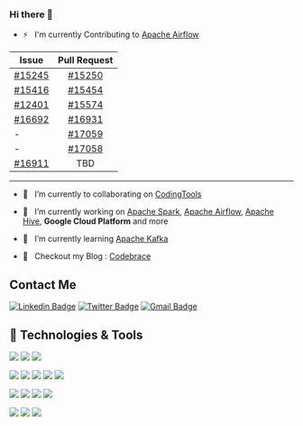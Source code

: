 ### Hi there 👋

- ⚡ &nbsp;&nbsp;I'm currently Contributing to [Apache Airflow](https://github.com/apache/airflow)

| Issue                                                         | Pull Request                                           |
| -------------                                                 |:-------------:                                         |
| [#15245](https://github.com/apache/airflow/issues/15245)      | [#15250](https://github.com/apache/airflow/pull/15250) | 
| [#15416](https://github.com/apache/airflow/issues/15416)      | [#15454](https://github.com/apache/airflow/pull/15454) | 
| [#12401](https://github.com/apache/airflow/issues/12401)      | [#15574](https://github.com/apache/airflow/pull/15574) | 
| [#16692](https://github.com/apache/airflow/issues/16692)      | [#16931](https://github.com/apache/airflow/pull/16931) | 
| -                                                             | [#17059](https://github.com/apache/airflow/pull/17059) | 
| -                                                             | [#17058](https://github.com/apache/airflow/pull/17058) | 
| [#16911](https://github.com/apache/airflow/issues/16911)      | TBD                                                    |

---

- 👯  &nbsp;&nbsp;I’m currently  to collaborating on [CodingTools](https://github.com/codingtools/cdt)
- 🔭  &nbsp;&nbsp;I’m currently working on [Apache Spark](https://github.com/apache/spark), [Apache Airflow](https://github.com/apache/airflow), [Apache Hive](https://github.com/apache/hive), **Google Cloud Platform** and more
- 🌱 &nbsp;&nbsp;I’m currently learning [Apache Kafka](https://github.com/apache/kafka)

- 🤔 &nbsp;&nbsp;Checkout my Blog : [Codebrace](https://medium.com/codebrace)

## Contact Me

[![Linkedin Badge](https://img.shields.io/badge/-ashishpatel0720-blue?style=flat-square&logo=Linkedin&logoColor=white&link=https://www.linkedin.com/in/ashishpatel0720)](https://www.linkedin.com/in/ashishpatel0720) [![Twitter Badge](https://img.shields.io/badge/-ashishpatel0720-blue?style=flat-square&logo=Twitter&logoColor=white&link=https://twitter.com/ashishpatel0720)](https://twitter.com/ashishpatel0720) [![Gmail Badge](https://img.shields.io/badge/-ashishpatel0720@gmail.com-blue?style=flat-square&logo=Gmail&logoColor=white)](mailto:ashishpatel0720@gmail.com) 


## 🔧 Technologies & Tools
![](https://img.shields.io/badge/Code-Java-informational?style=flat&logo=java&logoColor=white&color=6aa6f8)
![](https://img.shields.io/badge/Code-scala-informational?style=flat&logo=scala&logoColor=white&color=6aa6f8)
![](https://img.shields.io/badge/Code-Python-informational?style=flat&logo=python&logoColor=white&color=6aa6f8)

![](https://img.shields.io/badge/Tools-Spark-informational?style=flat&logo=apache-spark&logoColor=white&color=6aa6f8)
![](https://img.shields.io/badge/Tools-MapReduce-informational?style=flat&logo=apache-mapreduce&logoColor=white&color=6aa6f8)
![](https://img.shields.io/badge/Tools-Airflow-informational?style=flat&logo=apache-airflow&logoColor=white&color=6aa6f8)
![](https://img.shields.io/badge/Tools-Docker-informational?style=flat&logo=docker&logoColor=white&color=6aa6f8)
![](https://img.shields.io/badge/Tools-Spring-informational?style=flat&logo=spring&logoColor=white&color=6aa6f8)


![](https://img.shields.io/badge/DB-Presto-informational?style=flat&logo=presto&logoColor=white&color=6aa6f8)
![](https://img.shields.io/badge/DB-BigQuery-informational?style=flat&logo=google-cloud&logoColor=white&color=6aa6f8)
![](https://img.shields.io/badge/DB-Hive-informational?style=flat&logo=hive&logoColor=white&color=6aa6f8)
![](https://img.shields.io/badge/DB-Impala-informational?style=flat&logo=impala&logoColor=white&color=6aa6f8)


![](https://img.shields.io/badge/Code-SQL-informational?style=flat&logo=sql&logoColor=white&color=6aa6f8)
![](https://img.shields.io/badge/DB-MySQL-informational?style=flat&logo=mysql&logoColor=white&color=6aa6f8)
![](https://img.shields.io/badge/DB-Oracle-informational?style=flat&logo=oracle&logoColor=white&color=6aa6f8)


<!--
**ashishpatel0720/ashishpatel0720** is a ✨ _special_ ✨ repository because its `README.md` (this file) appears on your GitHub profile.

Here are some ideas to get you started:

- 🔭 I’m currently working on ...
- 🌱 I’m currently learning ...
- 👯 I’m looking to collaborate on ...
- 🤔 I’m looking for help with ...
- 💬 Ask me about ...
- 📫 How to reach me: ...
- 😄 Pronouns: ...
- ⚡ Fun fact: ...
-->



